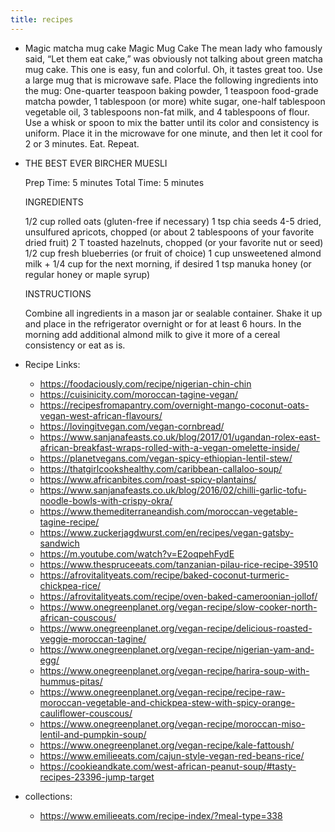 ```yaml
---
title: recipes
---
```


- Magic matcha mug cake 
  Magic Mug Cake
  The mean lady who famously said, “Let them eat cake,” was obviously not talking about green matcha mug cake. This one is easy, fun and colorful. Oh, it tastes great too.
  Use a large mug that is microwave safe. Place the following ingredients into the mug:
  One-quarter teaspoon baking powder, 1 teaspoon food-grade matcha powder, 1 tablespoon (or more) white sugar, one-half tablespoon vegetable oil, 3 tablespoons non-fat milk, and 4 tablespoons of flour.
  Use a whisk or spoon to mix the batter until its color and consistency is uniform. Place it in the microwave for one minute, and then let it cool for 2 or 3 minutes. Eat. Repeat.
- THE BEST EVER BIRCHER MUESLI
  
  Prep Time: 5 minutes Total Time: 5 minutes
  
  INGREDIENTS
  
  1/2 cup rolled oats (gluten-free if necessary)
  1 tsp chia seeds
  4-5 dried, unsulfured apricots, chopped (or about 2 tablespoons of your favorite dried fruit)
  2 T toasted hazelnuts, chopped (or your favorite nut or seed)
  1/2 cup fresh blueberries (or fruit of choice)
  1 cup unsweetened almond milk + 1/4 cup for the next morning, if desired
  1 tsp manuka honey (or regular honey or maple syrup)
  
  INSTRUCTIONS
  
  Combine all ingredients in a mason jar or sealable container.
  Shake it up and place in the refrigerator overnight or for at least 6 hours.
  In the morning add additional almond milk to give it more of a cereal consistency or eat as is.
- Recipe Links:
	- https://foodaciously.com/recipe/nigerian-chin-chin
	- https://cuisinicity.com/moroccan-tagine-vegan/
	- https://recipesfromapantry.com/overnight-mango-coconut-oats-vegan-west-african-flavours/
	- https://lovingitvegan.com/vegan-cornbread/
	- https://www.sanjanafeasts.co.uk/blog/2017/01/ugandan-rolex-east-african-breakfast-wraps-rolled-with-a-vegan-omelette-inside/
	- https://planetvegans.com/vegan-spicy-ethiopian-lentil-stew/
	- https://thatgirlcookshealthy.com/caribbean-callaloo-soup/
	- https://www.africanbites.com/roast-spicy-plantains/
	- https://www.sanjanafeasts.co.uk/blog/2016/02/chilli-garlic-tofu-noodle-bowls-with-crispy-okra/
	- https://www.themediterraneandish.com/moroccan-vegetable-tagine-recipe/
	- https://www.zuckerjagdwurst.com/en/recipes/vegan-gatsby-sandwich
	- https://m.youtube.com/watch?v=E2oqpehFydE
	- https://www.thespruceeats.com/tanzanian-pilau-rice-recipe-39510
	- https://afrovitalityeats.com/recipe/baked-coconut-turmeric-chickpea-rice/
	- https://afrovitalityeats.com/recipe/oven-baked-cameroonian-jollof/
	- https://www.onegreenplanet.org/vegan-recipe/slow-cooker-north-african-couscous/
	- https://www.onegreenplanet.org/vegan-recipe/delicious-roasted-veggie-moroccan-tagine/
	- https://www.onegreenplanet.org/vegan-recipe/nigerian-yam-and-egg/
	- https://www.onegreenplanet.org/vegan-recipe/harira-soup-with-hummus-pitas/
	- https://www.onegreenplanet.org/vegan-recipe/recipe-raw-moroccan-vegetable-and-chickpea-stew-with-spicy-orange-cauliflower-couscous/
	- https://www.onegreenplanet.org/vegan-recipe/moroccan-miso-lentil-and-pumpkin-soup/
	- https://www.onegreenplanet.org/vegan-recipe/kale-fattoush/
	- https://www.emilieeats.com/cajun-style-vegan-red-beans-rice/
	- https://cookieandkate.com/west-african-peanut-soup/#tasty-recipes-23396-jump-target
- collections:
	- https://www.emilieeats.com/recipe-index/?meal-type=338